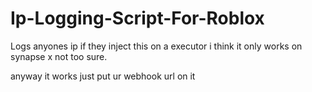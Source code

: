 # Ip-Logging-Script-For-Roblox
Logs anyones ip if they inject this on a executor i think it only works on synapse x not too sure.

anyway it works just put ur webhook url on it
